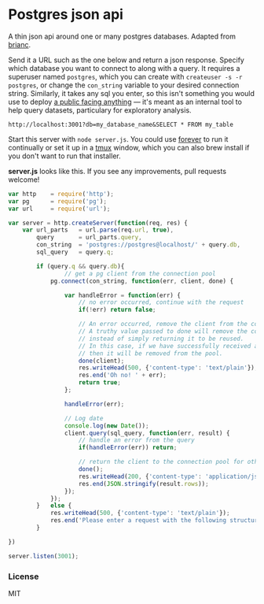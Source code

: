 Postgres json api
===

A thin json api around one or many postgres databases. Adapted from [brianc](https://github.com/brianc/node-postgres/wiki/Example).

Send it a URL such as the one below and return a json response. Specify which database you want to connect to along with a query. It requires a superuser named `postgres`, which you can create with `createuser -s -r postgres`, or change the `con_string` variable to your desired connection string. Similarly, it takes any sql you enter, so this isn't something you would use to deploy [a public facing anything](http://xkcd.com/327/) — it's meant as an internal tool to help query datasets, particulary for exploratory analysis.

````
http://localhost:3001?db=my_database_name&SELECT * FROM my_table
````

Start this server with `node server.js`. You could use [forever](https://github.com/foreverjs/forever) to run it continually or set it up in a [tmux](http://tmux.sourceforge.net/) window, which you can also brew install if you don't want to run that installer.


**server.js** looks like this. If you see any improvements, pull requests welcome!

````js
var http 	= require('http');
var pg 		= require('pg');
var url 	= require('url');

var server = http.createServer(function(req, res) {
	var url_parts 	= url.parse(req.url, true),
		query 		= url_parts.query,
		con_string	= 'postgres://postgres@localhost/' + query.db,
		sql_query 	= query.q;

		if (query.q && query.db){
				// get a pg client from the connection pool
			pg.connect(con_string, function(err, client, done) {

				var handleError = function(err) {
					// no error occurred, continue with the request
					if(!err) return false;

					// An error occurred, remove the client from the connection pool.
					// A truthy value passed to done will remove the connection from the pool
					// instead of simply returning it to be reused.
					// In this case, if we have successfully received a client (truthy)
					// then it will be removed from the pool.
					done(client);
					res.writeHead(500, {'content-type': 'text/plain'});
					res.end('Oh no! ' + err);
					return true;
				};

				handleError(err);

				// Log date
				console.log(new Date()); 
				client.query(sql_query, function(err, result) {
					// handle an error from the query
					if(handleError(err)) return;

					// return the client to the connection pool for other requests to reuse
					done();
					res.writeHead(200, {'content-type': 'application/json'});
					res.end(JSON.stringify(result.rows));
				});
			});
		}	else {
			res.writeHead(500, {'content-type': 'text/plain'});
			res.end('Please enter a request with the following structure. Replace values in <> with your values: ?db=<database_name>&q=SELECT * FROM <tablename>');
		}

})

server.listen(3001);
````

### License

MIT
